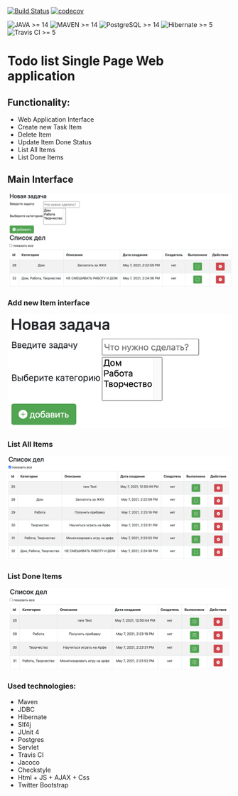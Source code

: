 [![Build Status](https://www.travis-ci.com/coffeeturbo/job4j_todo.svg?branch=master)](https://www.travis-ci.com/coffeeturbo/job4j_todo)
[![codecov](https://codecov.io/gh/coffeeturbo/job4j_todo/branch/master/graph/badge.svg?token=M8WLH6V301)](https://codecov.io/gh/coffeeturbo/job4j_todo)

![JAVA >= 14](https://img.shields.io/badge/JAVA-%3E%3D14-red)
![MAVEN >= 14](https://img.shields.io/badge/MAVEN-%3E%3D3-green)
![PostgreSQL >= 14](https://img.shields.io/badge/PostgreSQL-%3E%3D5-blue)
![Hibernate >= 5](https://img.shields.io/badge/Hibernate-%3E%3D5-orange)
![Travis CI >= 5](https://img.shields.io/badge/Travis-CI-blue)

# Todo list Single Page Web application


## Functionality:

- Web Application Interface 
- Create new Task Item
- Delete Item
- Update Item Done Status
- List All Items
- List Done Items

## Main Interface 
![alt text](doc/img/main_interface.png)

### Add new Item interface 
![alt text](doc/img/new_item.png)
### List All Items
![alt text](doc/img/list_all.png)

### List Done Items
![alt text](doc/img/list_done.png)

### Used technologies:

- Maven
- JDBC 
- Hibernate 
- Slf4j
- JUnit 4 
- Postgres
- Servlet
- Travis CI
- Jacoco
- Checkstyle
- Html + JS + AJAX + Css
- Twitter Bootstrap